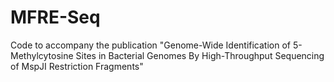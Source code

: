 # MFRE-Seq
Code to accompany the publication "Genome-Wide Identification of 5-Methylcytosine Sites in Bacterial Genomes By High-Throughput Sequencing of MspJI Restriction Fragments"
